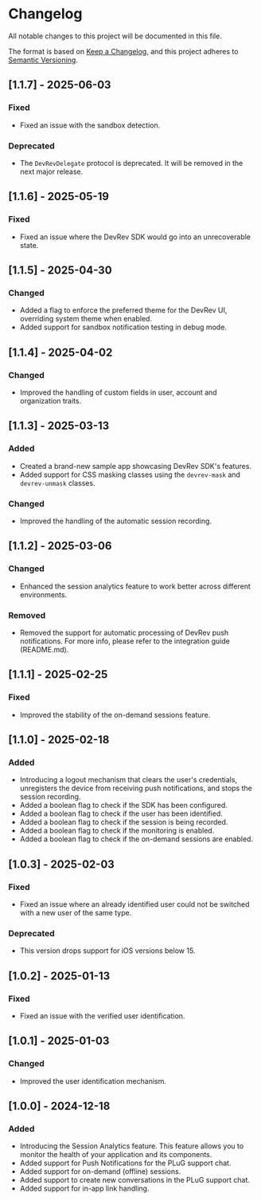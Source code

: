 # Changelog

All notable changes to this project will be documented in this file.

The format is based on [Keep a Changelog](https://keepachangelog.com/en/1.0.0/),
and this project adheres to [Semantic Versioning](https://semver.org/spec/v2.0.0.html).

## [1.1.7] - 2025-06-03

### Fixed
- Fixed an issue with the sandbox detection.

### Deprecated
- The `DevRevDelegate` protocol is deprecated. It will be removed in the next major release.

## [1.1.6] - 2025-05-19

### Fixed
- Fixed an issue where the DevRev SDK would go into an unrecoverable state.

## [1.1.5] - 2025-04-30

### Changed
- Added a flag to enforce the preferred theme for the DevRev UI, overriding system theme when enabled.
- Added support for sandbox notification testing in debug mode.

## [1.1.4] - 2025-04-02

### Changed
- Improved the handling of custom fields in user, account and organization traits.

## [1.1.3] - 2025-03-13

### Added
- Created a brand-new sample app showcasing DevRev SDK's features.
- Added support for CSS masking classes using the `devrev-mask` and `devrev-unmask` classes.

### Changed
- Improved the handling of the automatic session recording.

## [1.1.2] - 2025-03-06

### Changed
- Enhanced the session analytics feature to work better across different environments.

### Removed
- Removed the support for automatic processing of DevRev push notifications. For more info, please refer to the integration guide (README.md).

## [1.1.1] - 2025-02-25

### Fixed
- Improved the stability of the on-demand sessions feature.

## [1.1.0] - 2025-02-18

### Added
- Introducing a logout mechanism that clears the user's credentials, unregisters the device from receiving push notifications, and stops the session recording.
- Added a boolean flag to check if the SDK has been configured.
- Added a boolean flag to check if the user has been identified.
- Added a boolean flag to check if the session is being recorded.
- Added a boolean flag to check if the monitoring is enabled.
- Added a boolean flag to check if the on-demand sessions are enabled.

## [1.0.3] - 2025-02-03

### Fixed
- Fixed an issue where an already identified user could not be switched with a new user of the same type.

### Deprecated
- This version drops support for iOS versions below 15.

## [1.0.2] - 2025-01-13

### Fixed
- Fixed an issue with the verified user identification.

## [1.0.1] - 2025-01-03

### Changed
- Improved the user identification mechanism.

## [1.0.0] - 2024-12-18

### Added
- Introducing the Session Analytics feature. This feature allows you to monitor the health of your application and its components.
- Added support for Push Notifications for the PLuG support chat.
- Added support for on-demand (offline) sessions.
- Added support to create new conversations in the PLuG support chat.
- Added support for in-app link handling.
